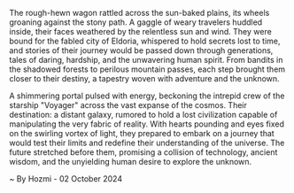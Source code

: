 
The rough-hewn wagon rattled across the sun-baked plains, its wheels groaning against the stony path.  A gaggle of weary travelers huddled inside, their faces weathered by the relentless sun and wind.  They were bound for the fabled city of Eldoria, whispered to hold secrets lost to time, and stories of their journey would be passed down through generations, tales of daring, hardship, and the unwavering human spirit.  From bandits in the shadowed forests to perilous mountain passes, each step brought them closer to their destiny, a tapestry woven with adventure and the unknown.

A shimmering portal pulsed with energy, beckoning the intrepid crew of the starship "Voyager" across the vast expanse of the cosmos.  Their destination: a distant galaxy, rumored to hold a lost civilization capable of manipulating the very fabric of reality.  With hearts pounding and eyes fixed on the swirling vortex of light, they prepared to embark on a journey that would test their limits and redefine their understanding of the universe.  The future stretched before them, promising a collision of technology, ancient wisdom, and the unyielding human desire to explore the unknown. 

~ By Hozmi - 02 October 2024
